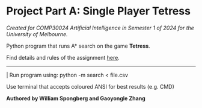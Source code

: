 # Project Part A: Single Player Tetress

*Created for COMP30024 Artificial Intelligence in Semester 1 of 2024 for the University of Melbourne.*

Python program that runs A* search on the game **Tetress**.

Find details and rules of the assignment [here](/AI_2024_Project_PartA.pdf).

---

| Run program using: python -m search < file.csv

Use terminal that accepts coloured ANSI for best results (e.g. CMD)

**Authored by William Spongberg and Gaoyongle Zhang**
